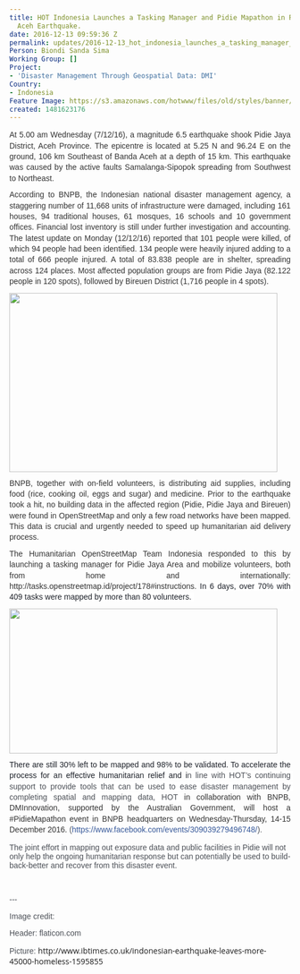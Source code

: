 ```yaml
---
title: HOT Indonesia Launches a Tasking Manager and Pidie Mapathon in Response to
  Aceh Earthquake.
date: 2016-12-13 09:59:36 Z
permalink: updates/2016-12-13_hot_indonesia_launches_a_tasking_manager_and_pidie_mapathon_in_response_to_aceh_
Person: Biondi Sanda Sima
Working Group: []
Project:
- 'Disaster Management Through Geospatial Data: DMI'
Country:
- Indonesia
Feature Image: https://s3.amazonaws.com/hotwww/files/old/styles/banner/public/Pidie+Mapathon+final.001.jpeg
created: 1481623176
---
```


<p style="line-height: 1.38; margin-top: 0pt; margin-bottom: 8pt; text-align: justify;" dir="ltr"><span style="font-size: 14px; font-family: Arial; color: #333333; background-color: transparent; font-weight: 400; font-style: normal; font-variant: normal; text-decoration: none; vertical-align: baseline; white-space: pre-wrap;">At 5.00 am Wednesday (7/12/16), a magnitude 6.5 earthquake shook Pidie Jaya District, Aceh Province. The epicentre is located at 5.25 N and 96.24 E on the ground, 106 km Southeast of Banda Aceh at a depth of 15 km. This earthquake was caused by the active faults Samalanga-Sipopok spreading from Southwest to Northeast. </span></p><p style="line-height: 1.38; margin-top: 0pt; margin-bottom: 8pt; text-align: justify;" dir="ltr"><span style="font-size: 14px; font-family: Arial; color: #333333; background-color: transparent; font-weight: 400; font-style: normal; font-variant: normal; text-decoration: none; vertical-align: baseline; white-space: pre-wrap;">According to BNPB, the Indonesian national disaster management agency, a staggering number of 11,668 units of infrastructure were damaged, including 161 houses, 94 traditional houses, 61 mosques, 16 schools and 10 government offices. Financial lost inventory is still under further investigation and accounting. The latest update on Monday (12/12/16) reported that 101 people were killed, of which 94 people had been identified. 134 people were heavily injured adding to a total of 666 people injured. A total of 83.838 people are in shelter, spreading across 124 places. Most affected population groups are from Pidie Jaya (82.122 people in 120 spots), followed by Bireuen District (1,716 people in 4 spots).</span></p><p style="line-height: 1.38; margin-top: 0pt; margin-bottom: 8pt; text-align: justify;" dir="ltr"><span style="font-size: 14px; font-family: Arial; color: #333333; background-color: transparent; font-weight: 400; font-style: normal; font-variant: normal; text-decoration: none; vertical-align: baseline; white-space: pre-wrap;"><img class="image-large" src="https://s3.amazonaws.com/hotwww/files/old/styles/large/public/aceh-earthquake-indonesia.jpg?itok=GDxhn0PO" alt="" style="width:480px;height:320px"></span></p><p style="line-height: 1.38; margin-top: 0pt; margin-bottom: 8pt; text-align: justify;" dir="ltr"><span style="font-size: 14px; font-family: Arial; color: #333333; background-color: transparent; font-weight: 400; font-style: normal; font-variant: normal; text-decoration: none; vertical-align: baseline; white-space: pre-wrap;">BNPB, together with on-field volunteers, is distributing aid supplies, including food (rice, cooking oil, eggs and sugar) and medicine. Prior to the earthquake took a hit, no building data in the affected region (Pidie, Pidie Jaya and Bireuen) were found in OpenStreetMap and only a few road networks have been mapped. This data is crucial and urgently needed to speed up humanitarian aid delivery process.</span></p><p style="line-height: 1.38; margin-top: 0pt; margin-bottom: 8pt; text-align: justify;" dir="ltr"><span style="font-size: 14px; font-family: Arial; color: #333333; background-color: transparent; font-weight: 400; font-style: normal; font-variant: normal; text-decoration: none; vertical-align: baseline; white-space: pre-wrap;">The Humanitarian OpenStreetMap Team Indonesia responded to this by launching a tasking manager for Pidie Jaya Area and mobilize volunteers, both from home and internationally: http://tasks.openstreetmap.id/project/178#instructions. </span><span style="font-size: 14px; font-family: Arial; color: #1d2129; background-color: #ffffff; font-weight: 400; font-style: normal; font-variant: normal; text-decoration: none; vertical-align: baseline; white-space: pre-wrap;">In 6 days, over 70% with 409 tasks were mapped by more than 80 volunteers. </span></p><p style="line-height: 1.38; margin-top: 0pt; margin-bottom: 8pt; text-align: justify;" dir="ltr"><img class="image-large" src="https://s3.amazonaws.com/hotwww/files/old/styles/large/public/Screen%20Shot%202016-12-13%20at%209.36.40%20AM.png?itok=xAxVmIsq" alt="" style="width:480px;height:259px"></p><p style="line-height: 1.38; margin-top: 0pt; margin-bottom: 8pt; text-align: justify;" dir="ltr"><span style="font-size: 14px; font-family: Arial; color: #1d2129; background-color: transparent; font-weight: 400; font-style: normal; font-variant: normal; text-decoration: none; vertical-align: baseline; white-space: pre-wrap;">There are still 30% left to be mapped and 98% to be validated. To accelerate the process for an effective humanitarian relief and i</span><span style="font-size: 14px; font-family: Arial; color: #4b4f56; background-color: #ffffff; font-weight: 400; font-style: normal; font-variant: normal; text-decoration: none; vertical-align: baseline; white-space: pre-wrap;">n line with HOT’s continuing support to provide tools that can be used to ease disaster management by completing spatial and mapping data, HOT </span><span style="font-size: 14px; font-family: Arial; color: #333333; background-color: transparent; font-weight: 400; font-style: normal; font-variant: normal; text-decoration: none; vertical-align: baseline; white-space: pre-wrap;">in collaboration with BNPB, DMInnovation, supported by the Australian Government, will host a #PidieMapathon event in BNPB headquarters on Wednesday-Thursday, 14-15 December 2016. </span><span style="font-size: 14px; font-family: Arial; color: #4b4f56; background-color: #ffffff; font-weight: 400; font-style: normal; font-variant: normal; text-decoration: none; vertical-align: baseline; white-space: pre-wrap;">(</span><a style="text-decoration: none;" href="https://www.openstreetmap.org/node/4255796629#map=20/-6.19250/106.86865&amp;layers=H"><span style="font-size: 14px; font-family: Arial; color: #365899; background-color: transparent; font-weight: 400; font-style: normal; font-variant: normal; text-decoration: none; vertical-align: baseline; white-space: pre-wrap;">https://www.facebook.com/events/309039279496748/</span></a><span style="font-size: 14px; font-family: Arial; color: #4b4f56; background-color: #ffffff; font-weight: 400; font-style: normal; font-variant: normal; text-decoration: none; vertical-align: baseline; white-space: pre-wrap;">).</span></p><p><span id="docs-internal-guid-9263d04c-f795-7a6d-2b98-b34c3881ad34"><span style="font-size: 14px; font-family: Arial; color: #4b4f56; font-style: normal; font-variant-ligatures: normal; font-variant-position: normal; font-variant-caps: normal; font-variant-numeric: normal; font-variant-alternates: normal; font-variant-east-asian: normal; white-space: pre-wrap;">The joint effort in mapping out exposure data and public facilities in Pidie will not only help the ongoing humanitarian response but can potentially be used to build-back-better and recover from this disaster event.</span></span></p><p>&nbsp;</p><p><span><span style="font-size: 14px; font-family: Arial; color: #4b4f56; font-style: normal; font-variant-ligatures: normal; font-variant-position: normal; font-variant-caps: normal; font-variant-numeric: normal; font-variant-alternates: normal; font-variant-east-asian: normal; white-space: pre-wrap;">---</span></span></p><p><span><span style="font-size: 14px; font-family: Arial; color: #4b4f56; font-style: normal; font-variant-ligatures: normal; font-variant-position: normal; font-variant-caps: normal; font-variant-numeric: normal; font-variant-alternates: normal; font-variant-east-asian: normal; white-space: pre-wrap;">Image credit:</span></span></p><p><span><span style="font-size: 14px; font-family: Arial; color: #4b4f56; font-style: normal; font-variant-ligatures: normal; font-variant-position: normal; font-variant-caps: normal; font-variant-numeric: normal; font-variant-alternates: normal; font-variant-east-asian: normal; white-space: pre-wrap;">Header: flaticon.com</span></span></p><p><span><span style="font-size: 14px; font-family: Arial; color: #4b4f56; font-style: normal; font-variant-ligatures: normal; font-variant-position: normal; font-variant-caps: normal; font-variant-numeric: normal; font-variant-alternates: normal; font-variant-east-asian: normal; white-space: pre-wrap;">Picture: </span></span><span style="font-family: 'Open Sans', Arial, sans-serif; font-size: 14px;">http://www.ibtimes.co.uk/indonesian-earthquake-leaves-more-45000-homeless-1595855</span></p>
